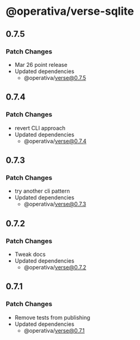 # @operativa/verse-sqlite

## 0.7.5

### Patch Changes

- Mar 26 point release
- Updated dependencies
  - @operativa/verse@0.7.5

## 0.7.4

### Patch Changes

- revert CLI approach
- Updated dependencies
  - @operativa/verse@0.7.4

## 0.7.3

### Patch Changes

- try another cli pattern
- Updated dependencies
  - @operativa/verse@0.7.3

## 0.7.2

### Patch Changes

- Tweak docs
- Updated dependencies
  - @operativa/verse@0.7.2

## 0.7.1

### Patch Changes

- Remove tests from publishing
- Updated dependencies
  - @operativa/verse@0.7.1
